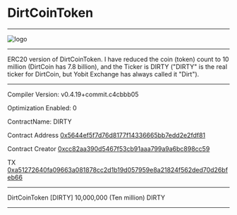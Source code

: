 # DirtCoinToken

------


![logo](https://camo.githubusercontent.com/dfd6dcafa77a5d527ab8af5300f9d8529bc87aeb/68747470733a2f2f63646e2e706272642e636f2f696d616765732f474e47636777552e706e67)


-----


ERC20 version of DirtCoinToken. I have reduced the coin (token) count to 10 million (DirtCoin has 7.8 billion), and the Ticker is DIRTY ("DIRTY" is the real ticker for DirtCoin, but Yobit Exchange has always called it "Dirt").


------

Compiler Version: v0.4.19+commit.c4cbbb05

Optimization Enabled: 0

ContractName: DIRTY


Contract Address
[0x5644ef5f7d76d8177f14336665bb7edd2e2fdf81](https://etherscan.io/address/0x5644ef5f7d76d8177f14336665bb7edd2e2fdf81)

Contract Creator
[0xcc82aa390d5467f53cb91aaa799a9a6bc898cc59](https://etherscan.io/address/0xcc82aa390d5467f53cb91aaa799a9a6bc898cc59)

TX
[0xa51272640fa09663a081878cc2d1b19d057959e8a21824f562ded70d26bfeb66](https://etherscan.io/tx/0xa51272640fa09663a081878cc2d1b19d057959e8a21824f562ded70d26bfeb66)


------

DirtCoinToken [DIRTY] 10,000,000 (Ten million) DIRTY


------
